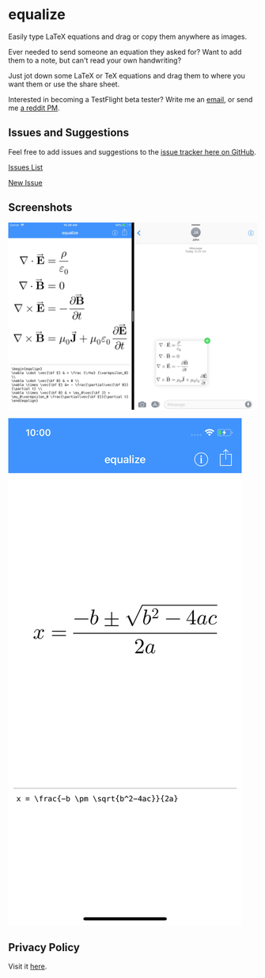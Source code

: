 # equalize

Easily type LaTeX equations and drag or copy them anywhere as images.

Ever needed to send someone an equation they asked for? Want to add them to a note, but can't read your own handwriting?

Just jot down some LaTeX or TeX equations and drag them to where you want them or use the share sheet.

Interested in becoming a TestFlight beta tester? Write me an [email](mailt:contact.kamik423@gmail.com), or send me [a reddit PM](https://www.reddit.com/message/compose/?to=Kamik423).

## Issues and Suggestions

Feel free to add issues and suggestions to the [issue tracker here on GitHub](https://github.com/Kamik423/equalize/issues).

[Issues List](https://github.com/Kamik423/equalize/issues)

[New Issue](https://github.com/Kamik423/equalize/issues/new)

## Screenshots

![img](../images/iPad_9_7/m.jpg)

![img](../images/iPhone_5_8/q.jpg)

## Privacy Policy

Visit it [here](privacy_policy.md).
